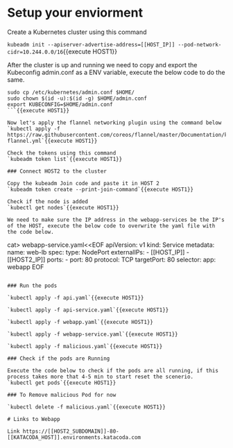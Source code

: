 # Setup your enviorment

Create a Kubernetes cluster using this command 

`kubeadm init --apiserver-advertise-address=[[HOST_IP]] --pod-network-cidr=10.244.0.0/16`{{execute HOST1}}

After the cluster is up and running we need to copy and export the Kubeconfig admin.conf as a ENV variable, execute the below code to do the same.
```
sudo cp /etc/kubernetes/admin.conf $HOME/
sudo chown $(id -u):$(id -g) $HOME/admin.conf
export KUBECONFIG=$HOME/admin.conf
```{{execute HOST1}}

Now let's apply the flannel networking plugin using the command below
`kubectl apply -f https://raw.githubusercontent.com/coreos/flannel/master/Documentation/kube-flannel.yml`{{execute HOST1}}

Check the tokens using this command
`kubeadm token list`{{execute HOST1}}

### Connect HOST2 to the cluster

Copy the kubeadm Join code and paste it in HOST 2
`kubeadm token create --print-join-command`{{execute HOST1}}

Check if the node is added
`kubectl get nodes`{{execute HOST1}}

We need to make sure the IP address in the webapp-services be the IP's of the HOST, execute the below code to overwrite the yaml file with the code below.
```
cat> webapp-service.yaml<<EOF
apiVersion: v1
kind: Service
metadata:
  name: web-lb
spec:
  type: NodePort
  externalIPs:
    - [[HOST_IP]]
    - [[HOST2_IP]]
  ports:
    - port: 80
      protocol: TCP
      targetPort: 80
  selector:
    app: webapp
EOF
```{{execute HOST1}}

### Run the pods

`kubectl apply -f api.yaml`{{execute HOST1}}

`kubectl apply -f api-service.yaml`{{execute HOST1}}

`kubectl apply -f webapp.yaml`{{execute HOST1}}

`kubectl apply -f webapp-service.yaml`{{execute HOST1}}

`kubectl apply -f malicious.yaml`{{execute HOST1}}

### Check if the pods are Running

Execute the code below to check if the pods are all running, if this process takes more that 4-5 min to start reset the scenerio.
`kubectl get pods`{{execute HOST1}}

### To Remove malicious Pod for now 

`kubectl delete -f malicious.yaml`{{execute HOST1}}

# Links to Webapp

Link https://[[HOST2_SUBDOMAIN]]-80-[[KATACODA_HOST]].environments.katacoda.com